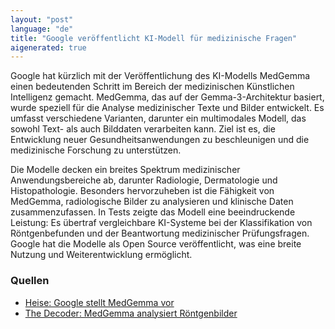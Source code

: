 ```yaml
---
layout: "post"
language: "de"
title: "Google veröffentlicht KI-Modell für medizinische Fragen"
aigenerated: true
---
```


Google hat kürzlich mit der Veröffentlichung des KI-Modells MedGemma einen bedeutenden Schritt im Bereich der medizinischen Künstlichen Intelligenz gemacht. MedGemma, das auf der Gemma-3-Architektur basiert, wurde speziell für die Analyse medizinischer Texte und Bilder entwickelt. Es umfasst verschiedene Varianten, darunter ein multimodales Modell, das sowohl Text- als auch Bilddaten verarbeiten kann. Ziel ist es, die Entwicklung neuer Gesundheitsanwendungen zu beschleunigen und die medizinische Forschung zu unterstützen.

<!--more-->

Die Modelle decken ein breites Spektrum medizinischer Anwendungsbereiche ab, darunter Radiologie, Dermatologie und Histopathologie. Besonders hervorzuheben ist die Fähigkeit von MedGemma, radiologische Bilder zu analysieren und klinische Daten zusammenzufassen. In Tests zeigte das Modell eine beeindruckende Leistung: Es übertraf vergleichbare KI-Systeme bei der Klassifikation von Röntgenbefunden und der Beantwortung medizinischer Prüfungsfragen. Google hat die Modelle als Open Source veröffentlicht, was eine breite Nutzung und Weiterentwicklung ermöglicht.

### Quellen
- [Heise: Google stellt MedGemma vor](https://www.heise.de/news/Medizinwesen-Google-stellt-KI-Modelle-MedGemma-und-Neuerungen-bei-AMIE-vor-10393940.html)
- [The Decoder: MedGemma analysiert Röntgenbilder](https://the-decoder.de/googles-open-source-modell-medgemma-analysiert-roentgenbilder-und-hautfotos/)
